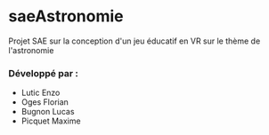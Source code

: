 # saeAstronomie
Projet SAE sur la conception d'un jeu éducatif en VR sur le thème de l'astronomie

### Développé par :
- Lutic Enzo
- Oges Florian
- Bugnon Lucas
- Picquet Maxime

